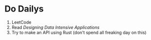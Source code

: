 # Do Dailys
1. LeetCode
2. Read *Designing Data Intensive Applications*
3. Try to make an API using Rust (don't spend all freaking day on this)
